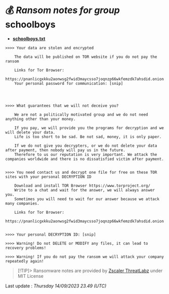 # 💰 _Ransom notes for group_ schoolboys
* **[schoolboys.txt](https://ransomware.live/ransomware_notes/schoolboys/schoolboys.txt)**

```
>>>> Your data are stolen and encrypted

	The data will be published on TOR website if you do not pay the ransom 

	Links for Tor Browser:
	https://pnanlicgxkku2aonwsg2fwid3maycsso7joqnzp66wkfemzdk7ahsdid.onion
	Your personal password for communication: [snip]




>>>> What guarantees that we will not deceive you? 

	We are not a politically motivated group and we do not need anything other than your money. 
    
	If you pay, we will provide you the programs for decryption and we will delete your data. 
	Life is too short to be sad. Be not sad, money, it is only paper.
    
	If we do not give you decrypters, or we do not delete your data after payment, then nobody will pay us in the future. 
	Therefore to us our reputation is very important. We attack the companies worldwide and there is no dissatisfied victim after payment.
    

>>>> You need contact us and decrypt one file for free on these TOR sites with your personal DECRYPTION ID

	Download and install TOR Browser https://www.torproject.org/
	Write to a chat and wait for the answer, we will always answer you. 
	Sometimes you will need to wait for our answer because we attack many companies.
	
	Links for Tor Browser:
	https://pnanlicgxkku2aonwsg2fwid3maycsso7joqnzp66wkfemzdk7ahsdid.onion

	
>>>> Your personal DECRYPTION ID: [snip]

>>>> Warning! Do not DELETE or MODIFY any files, it can lead to recovery problems!

>>>> Warning! If you do not pay the ransom we will attack your company repeatedly again!

```


> [!TIP]> Ransomware notes are provided by [Zscaler ThreatLabz](https://github.com/threatlabz/ransomware_notes) under MIT License
> 




Last update : _Thursday 14/09/2023 23.49 (UTC)_

